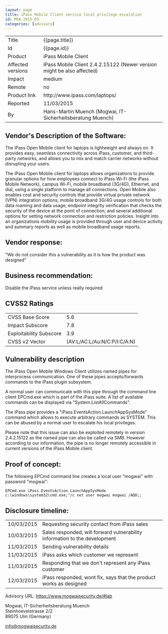 ```yaml
---
layout: page
title: iPass Mobile Client service local privilege escalation
id: MSA-2015-03
categories: [advisory]
---
```


<table>
    <tr>
        <td>Title</td>
        <td>{{page.title}}</td>
    </tr>
    <tr>
        <td>Id</td>
        <td>{{page.id}}</td>
    </tr>
    <tr>
        <td>Product</td>
        <td>iPass Mobile Client</td>
    </tr>
    <tr>
        <td>Affected versions</td>
        <td>iPass Mobile Client 2.4.2.15122 (Newer version might be also affected)</td>
    </tr>
    <tr>
        <td>Impact</td>
        <td>medium</td>
    </tr>
    <tr>
        <td>Remote</td>
        <td>no</td>
    </tr>
    <tr>
        <td>Product link</td>
        <td>http://www.ipass.com/laptops/</td>
    </tr>
    <tr>
        <td>Reported</td>
        <td>11/03/2015</td>
    </tr>
    <tr>
        <td>By</td>
        <td>Hans-Martin Muench (Mogwai, IT-Sicherheitsberatung Muench)</td>
    </tr>
</table>


Vendor's Description of the Software:
-------------------------------------
The iPass Open Mobile client for laptops is lightweight and always on.
It provides easy, seamless connectivity across iPass, customer, and third-party
networks, and allows you to mix and match carrier networks without disrupting
your users.

The iPass Open Mobile client for laptops allows organizations to provide granular
options for how employees connect to iPass Wi-Fi (the iPass Mobile Network),
campus Wi-Fi, mobile broadband (3G/4G), Ethernet, and dial, using a single
platform to manage all connections. Open Mobile also enables cost and security
controls that provide virtual private network (VPN) integration options; mobile
broadband 3G/4G usage controls for both data roaming and data usage; endpoint
integrity verification that checks the security of the device at the point of
connection; and several additional options for setting network connection and
restriction policies. Insight into an organizations mobility usage is provided
through user and device activity and summary reports as well as mobile broadband
usage reports.

Vendor response:
----------------
"We do not consider this a vulnerability as it is how the product was designed"

Business recommendation:
------------------------
Disable the iPass service unless really required

CVSS2 Ratings
-------------

<table>
    <tr>
        <td>CVSS Base Score</td>
        <td>5.6</td>
    </tr>
    <tr>
        <td>Impact Subscore</td>
        <td>7.8</td>
    </tr>
    <tr>
        <td>Exploitability Subscore</td>
        <td>3.9</td>
    </tr>
    <tr>
        <td>CVSS v2 Vector</td>
        <td>(AV:L/AC:L/Au:N/C:P/I:C/A:N)</td>
    </tr>
</table>


Vulnerability description
----------------------------
The iPass Open Mobile Windows Client utilizes named pipes for interprocess
communication. One of these pipes accepts/forwards commands to the iPass
plugin subsystem.

A normal user can communicate with this pipe through the command line client
EPCmd.exe which is part of the iPass suite. A list of available commands can
be displayed via "System.ListAllCommands".

The iPass pipe provides a "iPass.EventsAction.LaunchAppSysMode" command which allows to
execute arbitrary commands as SYSTEM. This can be abused by a normal user to escalate
his local privileges.

Please note that this issue can also be exploited remotely in version 2.4.2.15122 as
the named pipe can also be called via SMB. However according to our information,
the pipe is no longer remotely accessible in current versions of the iPass Mobile
client.


Proof of concept:
-------------------
The following EPCmd command line creates a local user "mogwai" with password
"mogwai":

```
EPCmd.exe iPass.EventsAction.LaunchAppSysMode c:\windows\system32\cmd.exe;"/c net user mogwai mogwai /ADD;;
```

Disclosure timeline:
--------------------

<table>
    <tr>
        <td>10/03/2015</td>
        <td>Requesting security contact from iPass sales</td>
    </tr>
    <tr>
        <td>10/03/2015</td>
        <td>Sales responded, will forward vulnerability information to the development</td>
    </tr>
    <tr>
        <td>11/03/2015</td>
        <td>Sending vulnerability details</td>
    </tr>
    <tr>
        <td>11/03/2015</td>
        <td>iPass asks which customer we represent</td>
    </tr>
    <tr>
        <td>11/03/2015</td>
        <td>Responding that we don't represent any iPass customer</td>
    </tr>
    <tr>
        <td>12/03/2015</td>
        <td> iPass responded, wont fix, says that the product works as designed</td>
    </tr>
</table>

Advisory URL: https://www.mogwaisecurity.de/#lab


Mogwai, IT-Sicherheitsberatung Muench  
Steinhoevelstrasse 2/2  
89075 Ulm (Germany)  

info@mogwaisecurity.de
